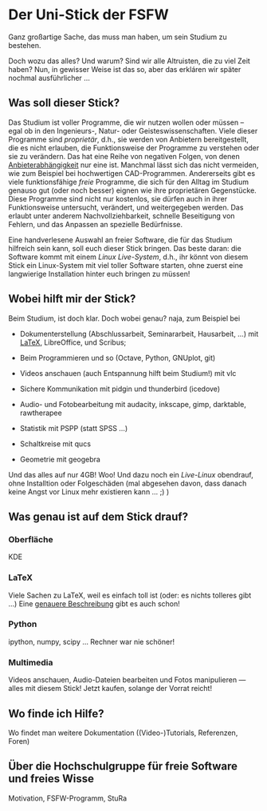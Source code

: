 # Der Uni-Stick der FSFW

Ganz großartige Sache, das muss man haben, um sein Studium zu bestehen.

Doch wozu das alles?  Und warum?  Sind wir alle Altruisten, die zu viel Zeit
haben?  Nun, in gewisser Weise ist das so, aber das erkláren wir später nochmal
ausführlicher …

## Was soll dieser Stick?

Das Studium ist voller Programme, die wir nutzen wollen oder müssen – egal ob in
den Ingenieurs-, Natur- oder Geisteswissenschaften.  Viele dieser Programme sind
*proprietär*, d.h., sie werden von Anbietern bereitgestellt, die es nicht
erlauben, die Funktionsweise der Programme zu verstehen oder sie zu verändern.
Das hat eine Reihe von negativen Folgen, von denen [Anbieterabhängigkeit][1] nur
eine ist.  Manchmal lässt sich das nicht vermeiden, wie zum Beispiel bei
hochwertigen CAD-Programmen.  Andererseits gibt es viele funktionsfähige *freie*
Programme, die sich für den Alltag im Studium genauso gut (oder noch besser)
eignen wie ihre proprietären Gegenstücke.  Diese Programme sind nicht nur
kostenlos, sie dürfen auch in ihrer Funktionsweise untersucht, verändert, und
weitergegeben werden.  Das erlaubt unter anderem Nachvollziehbarkeit, schnelle
Beseitigung von Fehlern, und das Anpassen an spezielle Bedürfnisse.

Eine handverlesene Auswahl an freier Software, die für das Studium hilfreich
sein kann, soll euch dieser Stick bringen.  Das beste daran: die Software kommt
mit einem *Linux Live-System*, d.h., ihr könnt von diesem Stick ein Linux-System
mit viel toller Software starten, ohne zuerst eine langwierige Installation
hinter euch bringen zu müssen!

[1]: https://en.wikipedia.org/wiki/Vendor_lock-in

## Wobei hilft mir der Stick?

Beim Studium, ist doch klar.  Doch wobei genau?  naja, zum Beispiel bei

- Dokumenterstellung (Abschlussarbeit, Seminararbeit, Hausarbeit, …)
  mit [LaTeX](latex.md), LibreOffice, und Scribus;

- Beim Programmieren und so (Octave, Python, GNUplot, git)

- Videos anschauen (auch Entspannung hilft beim Studium!) mit vlc

- Sichere Kommunikation mit pidgin und thunderbird (icedove)

- Audio- und Fotobearbeitung mit audacity, inkscape, gimp, darktable,
  rawtherapee

- Statistik mit PSPP (statt SPSS …)

- Schaltkreise mit qucs

- Geometrie mit geogebra

Und das alles auf nur 4GB!  Woo!  Und dazu noch ein *Live-Linux* obendrauf, ohne
Installtion oder Folgeschäden (mal abgesehen davon, dass danach keine Angst vor
Linux mehr existieren kann … ;) )

## Was genau ist auf dem Stick drauf?

### Oberfläche

KDE

### LaTeX

Viele Sachen zu LaTeX, weil es einfach toll ist (oder: es nichts tolleres gibt
…)  Eine [genauere Beschreibung](latex.md) gibt es auch schon!

### Python

ipython, numpy, scipy … Rechner war nie schöner!

### Multimedia

Videos anschauen, Audio-Dateien bearbeiten und Fotos manipulieren — alles mit
diesem Stick!  Jetzt kaufen, solange der Vorrat reicht!

## Wo finde ich Hilfe?

Wo findet man weitere Dokumentation ((Video-)Tutorials, Referenzen, Foren)

## Über die Hochschulgruppe für freie Software und freies Wisse

Motivation, FSFW-Programm, StuRa


